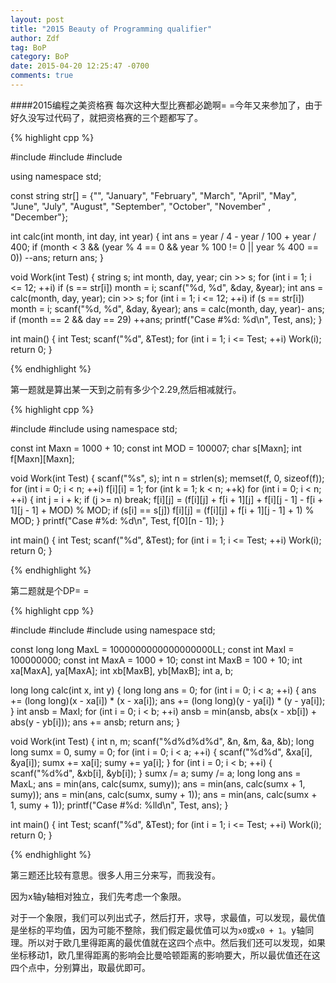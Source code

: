 ```yaml
---
layout: post
title: "2015 Beauty of Programming qualifier"
author: Zdf
tag: BoP
category: BoP
date: 2015-04-20 12:25:47 -0700
comments: true
---
```

####2015编程之美资格赛
每次这种大型比赛都必跪啊= =今年又来参加了，由于好久没写过代码了，就把资格赛的三个题都写了。

	

{% highlight cpp %}

#include <cstdio>
#include <string>
#include <iostream>

using namespace std;

const string str[] = {"", "January", "February", "March", "April", "May", "June", "July", "August", "September", "October", "November" , "December"};

int calc(int month, int day, int year)
{
	int ans = year / 4 - year / 100 + year / 400;
	if (month < 3 && (year % 4 == 0 && year % 100 != 0 || year % 400 == 0))
		--ans;
	return ans;
}

void Work(int Test)
{
	string s;
	int month, day, year;
	cin >> s;
	for (int i = 1; i <= 12; ++i)
		if (s == str[i])
			month = i;
	scanf("%d, %d", &day, &year);
	int ans = calc(month, day, year);
	cin >> s;
	for (int i = 1; i <= 12; ++i)
		if (s == str[i])
			month = i;
	scanf("%d, %d", &day, &year);
	ans = calc(month, day, year)- ans;
	if (month == 2 && day == 29) ++ans;
	printf("Case #%d: %d\n", Test, ans);
}

int main()
{
	int Test;
	scanf("%d", &Test);
	for (int i = 1; i <= Test; ++i)
		Work(i);
	return 0;
}


{% endhighlight %}

第一题就是算出某一天到之前有多少个2.29,然后相减就行。

{% highlight cpp %}

#include <cstdio>
#include <cstring>
using namespace std;

const int Maxn = 1000 + 10;
const int MOD = 100007;
char s[Maxn];
int f[Maxn][Maxn];

void Work(int Test)
{
	scanf("%s", s);
	int n = strlen(s);
	memset(f, 0, sizeof(f));
	for (int i = 0; i < n; ++i)
		f[i][i] = 1;
	for (int k = 1; k < n; ++k)
		for (int i = 0; i < n; ++i) {
			int j = i + k;
			if (j >= n) break;
			f[i][j] = (f[i][j] + f[i + 1][j] + f[i][j - 1] - f[i + 1][j - 1] + MOD) % MOD;
			if (s[i] == s[j])
				f[i][j] = (f[i][j] + f[i + 1][j - 1] + 1) % MOD;
		}
	printf("Case #%d: %d\n", Test, f[0][n - 1]);
}

int main()
{
	int Test;
	scanf("%d", &Test);
	for (int i = 1; i <= Test; ++i)
		Work(i);
	return 0;
}

{% endhighlight %}

第二题就是个DP= =

{% highlight cpp %}

#include <cstdio>
#include <algorithm>
#include <cmath>
using namespace std;

const long long MaxL = 1000000000000000000LL;
const int MaxI = 100000000;
const int MaxA = 1000 + 10;
const int MaxB = 100 + 10;
int xa[MaxA], ya[MaxA];
int xb[MaxB], yb[MaxB];
int a, b;

long long calc(int x, int y)
{
	long long ans = 0;
	for (int i = 0; i < a; ++i) {
		ans += (long long)(x - xa[i]) * (x - xa[i]);
		ans += (long long)(y - ya[i]) * (y - ya[i]);
	}
	int ansb = MaxI;
	for (int i = 0; i < b; ++i)
		ansb = min(ansb, abs(x - xb[i]) + abs(y - yb[i]));
	ans += ansb;
	return ans;
}

void Work(int Test)
{
	int n, m;
	scanf("%d%d%d%d", &n, &m, &a, &b);
	long long sumx = 0, sumy = 0;
	for (int i = 0; i < a; ++i) {
		scanf("%d%d", &xa[i], &ya[i]);
		sumx += xa[i];
		sumy += ya[i];
	}
	for (int i = 0; i < b; ++i) {
		scanf("%d%d", &xb[i], &yb[i]);
	}
	sumx /= a;
	sumy /= a;
	long long ans = MaxL;
	ans = min(ans, calc(sumx, sumy));
	ans = min(ans, calc(sumx + 1, sumy));
	ans = min(ans, calc(sumx, sumy + 1));
	ans = min(ans, calc(sumx + 1, sumy + 1));
	printf("Case #%d: %lld\n", Test, ans);
}

int main()
{
	int Test;
	scanf("%d", &Test);
	for (int i = 1; i <= Test; ++i)
		Work(i);
	return 0;
}

{% endhighlight %}

第三题还比较有意思。很多人用三分来写，而我没有。

因为x轴y轴相对独立，我们先考虑一个象限。

对于一个象限，我们可以列出式子，然后打开，求导，求最值，可以发现，最优值是坐标的平均值，因为可能不整除，我们假定最优值可以为`x0`或`x0 + 1`。y轴同理。所以对于欧几里得距离的最优值就在这四个点中。然后我们还可以发现，如果坐标移动1，欧几里得距离的影响会比曼哈顿距离的影响要大，所以最优值还在这四个点中，分别算出，取最优即可。
